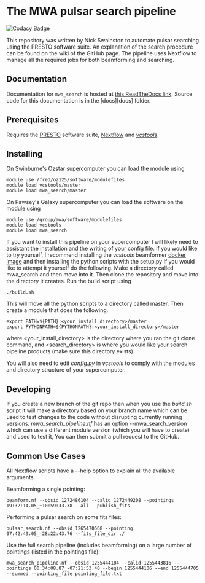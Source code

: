 # The MWA pulsar search pipeline
[![Codacy Badge](https://api.codacy.com/project/badge/Grade/eedca9f0fca94e7cb67b45059eee1da3)](https://www.codacy.com/app/NickSwainston/blindsearch_scripts?utm_source=github.com&amp;utm_medium=referral&amp;utm_content=NickSwainston/blindsearch_scripts&amp;utm_campaign=Badge_Grade)

This repository was written by Nick Swainston to automate pulsar searching using the PRESTO software suite. An explanation of the search procedure can be found on the wiki of the GitHub page. The pipeline uses Nextflow to manage all the required jobs for both beamforming and searching.

## Documentation

Documentation for `mwa_search` is hosted at [this ReadTheDocs link](https://mwa-search-cira.readthedocs.io/en/latest/).
Source code for this documentation is in the [docs][docs] folder.

## Prerequisites

Requires the [PRESTO](https://github.com/scottransom/presto) software suite, [Nextflow](https://www.nextflow.io/) and [_vcstools_](https://github.com/CIRA-Pulsars-and-Transients-Group/vcstools).

## Installing

On Swinburne's Ozstar supercomputer you can load the module using
```
module use /fred/oz125/software/modulefiles
module load vcstools/master
module load mwa_search/master
```

On Pawsey's Galaxy supercomputer you can load the software on the module using
```
module use /group/mwa/software/modulefiles
module load vcstools
module load mwa_search
```

If you want to install this pipeline on your supercomputer I will likely need to assistant the installation and the writing of your config file. If you would like to try yourself, I recommend installing the _vcstools_ beamformer [docker image](https://hub.docker.com/repository/docker/cirapulsarsandtransients/vcstools) and then installing the python scripts with the setup.py If you would like to attempt it yourself do the following. Make a directory called mwa\_search and then move into it. Then clone the repository and move into the directory it creates. Run the build script using 
```
./build.sh
```
This will move all the python scripts to a directory called master. Then create a module that does the following.
```
export PATH=${PATH}:<your_install_directory>/master
export PYTHONPATH=${PYTHONPATH}:<your_install_directory>/master
```
where \<your\_install_directory\> is the directory where you ran the git clone command, and \<search\_directory\> is where you would like your search pipeline products (make sure this directory exists).

You will also need to edit _config.py_ in _vcstools_ to comply with the modules and directory structure of your supercomputer.

## Developing
If you create a new branch of the git repo then when you use the _build.sh_ script it will make a directory based on your branch name which can be used to test changes to the code without disrupting currently running versions. _mwa\_search\_pipeline.nf_ has an option --mwa_search_version which can use a different module version (which you will have to create) and used to test it, You can then submit a pull request to the GitHub.

## Common Use Cases
All Nextflow scripts have a --help option to explain all the available arguments.

Beamforming a single pointing:
```
beamform.nf --obsid 1272486104 --calid 1272449208 --pointings 19:32:14.05_+10:59:33.38 --all --publish_fits
```

Performing a pulsar search on some fits files:
```
pulsar_search.nf --obsid 1265470568 --pointing 07:42:49.05_-28:22:43.76 --fits_file_dir ./
```

Use the full search pipeline (includes beamforming) on a large number of pointings (listed in the pointings file):
```
mwa_search_pipeline.nf --obsid 1255444104 --calid 1255443816 --pointings 00:34:08.87_-07:21:53.40 --begin 1255444106 --end 1255444705 --summed --pointing_file pointing_file.txt
```
